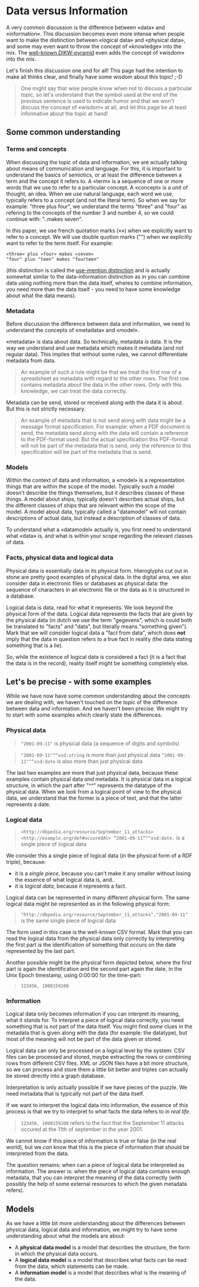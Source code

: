 # Data versus Information

A very common discussion is the difference between «data» and «information». This discussion becomes even more intense when people want to make the distinction between «logical data» and «physical data», and some may even want to throw the concept of «knowledge» into the mix. The [well-known DIKW-pyramid](https://en.wikipedia.org/wiki/DIKW_pyramid) even adds the concept of «wisdom» into the mix.

Let's finish this discussion one and for all! This page had the intention to make all thinks clear, and finally have some wisdom about this topic! ;-D

> One might say that  wise people know when not to discuss a particular topic, so let's understand that the symbol used at the end of the previous sentence is used to indicate humor and that we won't discuss the concept of «wisdom» at all, and let this page be at least informative about the topic at hand!

## Some common understanding

### Terms and concepts

When discussing the topic of data and information, we are actually talking about means of communication and language. For this, it is important to understand the basics of semiotics, or at least the difference between a term and the concept it refers to. A «term» is a sequence of one or more words that we use to refer to a particular concept. A «concept» is a unit of thought, an idea. When we use natural language, each word we use, typically refers to a concept (and not the literal term). So when we say for example: "three plus four", we understand the terms "three" and "four" as refering to the concepts of the number 3 and number 4, so we could continue with: "..makes seven".

In this paper, we use french quotation marks («») when we explicitly want to refer to a concept. We will use double quotion marks ("") when we explicitly want to refer to the term itself. For example:

```
«three» plus «four» makes «seven»
"four" plus "teen" makes "fourteen"
```

(this distinction is called the [use-mention distinction](https://en.wikipedia.org/wiki/Use–mention_distinction) and is actually somewhat similar to the data-information distinction as in you can combine data using nothing more than the data itself, wheres to combine information, you need more than the data itself - you need to have some knowledge about what the data means).

### Metadata

Before discussion the difference between data and information, we need to understand the concepts of «metadata» and «model».

«metadata» is data about data. So technically, metadata *is* data. It is the way we understand and use metadata which makes it metadata (and not regular data). This implies that without some rules, we cannot differentiate metadata from data.

> An example of such a rule might be that we treat the first row of a spreadsheet as metadata with regard to the other rows. The first row contains metadata about the data in the other rows. Only with this knowledge, we can treat the data correctly.

Metadata can be send, stored or received along with the data it is about. But this is not strictly necessary.

> An example of metadata that is not send along with data might be a message format specification. For example: when a PDF document is send, the metadata send along with the data will contain a reference to the PDF-format used. But the actual specification this PDF-format will not be part of the metadata that is send, only the reference to this specification will be part of the metadata that is send.

### Models

Within the context of data and information, a «model» is a representation things that are within the scope of the model. Typically such a model doesn't describe the things themselves, but it describes classes of these things. A model about ships, typically doesn't describes actual ships, but the different classes of ships that are relevant within the scope of the model. A model about data, typically called a "datamodel" will not contain descriptions of actual data, but instead a description of classes of data.

To understand what a «datamodel» actually is, you first need to understand what «data» is, and what is within your scope regarding the relevant classes of data.

### Facts, physical data and logical data

Physical data is essentially data in its physical form. Hieroglyphs cut out in stone are pretty good examples of physical data. In the digital area, we also consider data in electronic files or databases as physical data: the sequence of characters in an electronic file or the data as it is structured in a database.

Logical data is data, read for what it represents. We look beyond the physical form of the data. Logical data represents the facts that are given by the physical data (in dutch we use the term "gegevens", which is could both be translated to "facts" and "data", but literally means "something given"). Mark that we will consider logical data a "fact from data", which does **not** imply that the data in question refers to a true fact in reality (the data stating something that is a lie).

So, while the existence of logical data is considered a fact (it is a fact that the data is in the record), reality itself might be something completely else.

## Let's be precise - with some examples

While we have now have some common understanding about the concepts we are dealing with, we haven't touched on the topic of the difference between data and information. And we haven't been precise. We might try to start with some examples which clearly state the differences.

### Physical data

> `"2001-09-11"` is physical data (a sequence of digits and symbols)

> `"2001-09-11"^^xsd:string` is more than just physical data
> `"2001-09-11"^^xsd:date` is also more than just physical data

The last two examples are more that just physical data, because these examples contain physical data *and* metadata. It is physical data in a logical structure, in which the part after "^^" represents the datatype of the physical data. When we look from a logical point of view to the physical data, we understand that the former is a piece of text, and that the latter represents a date.

### Logical data

> `<http://dbpedia.org/resource/September_11_attacks> <http://example.org/def#occuredAt> “2001-09-11”^^xsd:date.` is a single piece of logical data

We consider this a single piece of logical data (in the physical form of a RDF triple), because:

- it is a *single piece*, because you can't make it any smaller without losing the essence of what logical data is, and..
- it is *logical data*, because it represents a fact.

Logical data can be represented in many different physical form. The same logical data might be represented as in the following physical form:

> `"http://dbpedia.org/resource/September_11_attacks","2001-09-11"` is the same single piece of logical data

The form used in this case is the well-known CSV format. Mark that you can read the logical data from the physical data only correctly by interpreting the first part is the identification of something that occurs on the date represented by the last part.

Another possible might be the physical form depicted below, where the first part is again the identification and the second part again the date, in the Unix Epoch timestamp, using 0:00:00 for the time-part:

> `123456, 1000159200`

### Information

Logical data only becomes information if you can interpret its meaning, what it stands for. To interpret a piece of logical data correctly, you need something that is *not* part of the data itself. You might find *some* clues in the metadata that is given along with the data (for example: the datatype), but most of the meaning will not be part of the data given or stored.

Logical data can only be processed on a logical level by the system: CSV files can be processed and stored, maybe extracting the rows or combining rows from different CSV files. XML or JSON files have a bit more structure, so we can process and store them a little bit better and triples can actually be stored directly into a graph database.

Interpretation is only actually possible if we have pieces of the puzzle. We need metadata that is typically not part of the data itself.

If we want to interpret the logical data into information, the essence of this process is that we try to interpret to what facts the data refers to *in real life*.

> `123456, 1000159200` refers to the fact that the September 11 attacks occured at the 11th of september in the year 2001.

We cannot know if this piece of information is true or false (in the real world), but we *can* know that this is the piece of information that should be interpreted from the data.

The question remains: when can a piece of logical data be interpreted as information. The answer is: when the piece of logical data contains enough metadata, that you can interpret the meaning of the data correctly (with possibly the help of some external resources to which the given metadata refers).

## Models

As we have a little bit more understanding about the differences between physical data, logical data and information, we might try to have some understanding about what the models are about:

- A **physical data model** is a model that describes the structure, the form in which the physical data occurs.
- A **logical data model** is a model that describes what facts can be read from the data, which statements can be made.
- A **information model** is a model that describes what is the meaning of the data.
